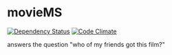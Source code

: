 movieMS
=============

[![Dependency Status](https://gemnasium.com/prellele/movieMS.png)](https://gemnasium.com/prellele/movieMS)
[![Code Climate](https://codeclimate.com/github/prellele/movieMS.png)](https://codeclimate.com/github/prellele/movieMS)

answers the question "who of my friends got this film?"
